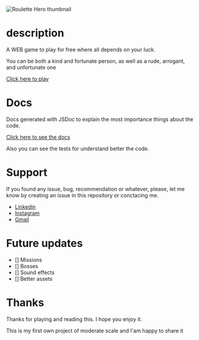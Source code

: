 ![Roulette Hero thumbnail](https://github.com/Luca-Javier/Roulette-Hero/assets/86807758/95c771ae-0998-4f5b-b67e-897b2dedbf32)

# description

A WEB game to play for free where all depends on your luck.

You can be both a kind and fortunate person, as well as a rude, arrogant, and unfortunate one

[Click here to play](https://SOOOOOON)

# Docs

Docs generated with JSDoc to explain the most importance things about the code.

[Click here to see the docs](https://SOOOOOON)

Also you can see the tests for understand better the code.

# Support

If you found any issue, bug, recommendation or whatever, please, let me know by creating an issue in this repository or conctacing me.

- [Linkedin](https://www.linkedin.com/in/luca-javier-a103a2231/)
- [Instagram](https://www.instagram.com/luca_javier15/)
- [Gmail](mailto:luca.jav45@gmail.com)

# Future updates

- [] Missions
- [] Bosses
- [] Sound effects
- [] Better assets

# Thanks

Thanks for playing and reading this. I hope you enjoy it.

This is my first own project of moderate scale and I'am happy to share it
